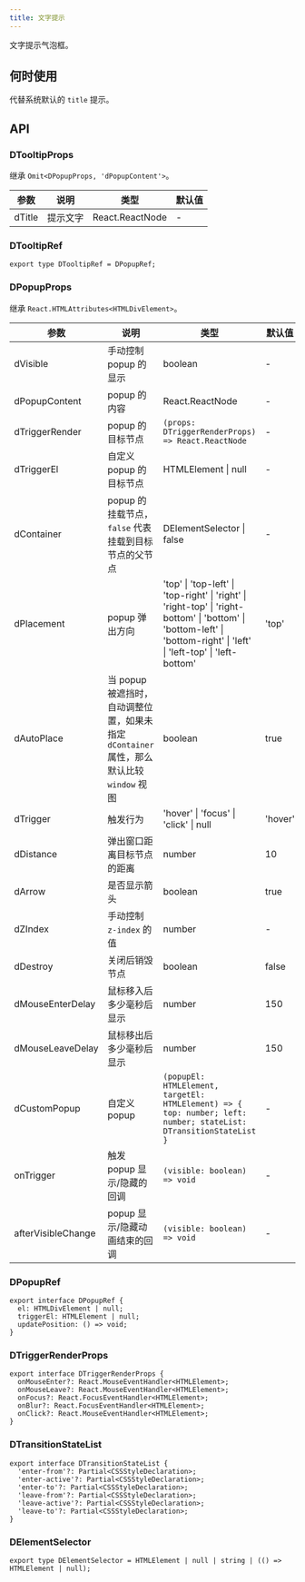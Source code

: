 ```yaml
---
title: 文字提示
---
```


文字提示气泡框。

## 何时使用

代替系统默认的 `title` 提示。

## API

### DTooltipProps

继承 `Omit<DPopupProps, 'dPopupContent'>`。

<!-- prettier-ignore-start -->
| 参数 | 说明 | 类型 | 默认值 | 
| --- | --- | --- | --- | 
| dTitle | 提示文字 | React.ReactNode | - |
<!-- prettier-ignore-end -->

### DTooltipRef

```tsx
export type DTooltipRef = DPopupRef;
```

### DPopupProps

继承 `React.HTMLAttributes<HTMLDivElement>`。

<!-- prettier-ignore-start -->
| 参数 | 说明 | 类型 | 默认值 | 
| --- | --- | --- | --- | 
| dVisible | 手动控制 popup 的显示 | boolean | - |
| dPopupContent | popup 的内容 | React.ReactNode | - |
| dTriggerRender | popup 的目标节点 | `(props: DTriggerRenderProps) => React.ReactNode` | - |
| dTriggerEl |  自定义 popup 的目标节点 | HTMLElement \| null | - |
| dContainer |  popup 的挂载节点，`false` 代表挂载到目标节点的父节点 | DElementSelector \| false | - |
| dPlacement |  popup 弹出方向 | 'top' \| 'top-left' \| 'top-right' \| 'right' \| 'right-top' \| 'right-bottom' \| 'bottom' \| 'bottom-left' \| 'bottom-right' \| 'left' \| 'left-top' \| 'left-bottom' | 'top' |
| dAutoPlace | 当 popup 被遮挡时，自动调整位置，如果未指定 `dContainer` 属性，那么默认比较 `window` 视图 | boolean | true |
| dTrigger | 触发行为 | 'hover' \| 'focus' \| 'click' \| null | 'hover' |
| dDistance | 弹出窗口距离目标节点的距离 | number | 10 |
| dArrow | 是否显示箭头 | boolean | true |
| dZIndex | 手动控制 `z-index` 的值 | number | - |
| dDestroy | 关闭后销毁节点 | boolean | false |
| dMouseEnterDelay | 鼠标移入后多少毫秒后显示 | number | 150 |
| dMouseLeaveDelay | 鼠标移出后多少毫秒后显示 | number | 150 |
| dCustomPopup | 自定义 popup | `(popupEl: HTMLElement, targetEl: HTMLElement) => { top: number; left: number; stateList: DTransitionStateList }` | - |
| onTrigger | 触发 popup 显示/隐藏的回调 | `(visible: boolean) => void` | - |
| afterVisibleChange |  popup 显示/隐藏动画结束的回调 | `(visible: boolean) => void` | - |
<!-- prettier-ignore-end -->

### DPopupRef

```tsx
export interface DPopupRef {
  el: HTMLDivElement | null;
  triggerEl: HTMLElement | null;
  updatePosition: () => void;
}
```

### DTriggerRenderProps

```tsx
export interface DTriggerRenderProps {
  onMouseEnter?: React.MouseEventHandler<HTMLElement>;
  onMouseLeave?: React.MouseEventHandler<HTMLElement>;
  onFocus?: React.FocusEventHandler<HTMLElement>;
  onBlur?: React.FocusEventHandler<HTMLElement>;
  onClick?: React.MouseEventHandler<HTMLElement>;
}
```

### DTransitionStateList

```tsx
export interface DTransitionStateList {
  'enter-from'?: Partial<CSSStyleDeclaration>;
  'enter-active'?: Partial<CSSStyleDeclaration>;
  'enter-to'?: Partial<CSSStyleDeclaration>;
  'leave-from'?: Partial<CSSStyleDeclaration>;
  'leave-active'?: Partial<CSSStyleDeclaration>;
  'leave-to'?: Partial<CSSStyleDeclaration>;
}
```

### DElementSelector

```tsx
export type DElementSelector = HTMLElement | null | string | (() => HTMLElement | null);
```
